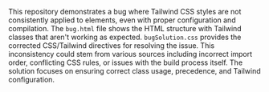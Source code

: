 This repository demonstrates a bug where Tailwind CSS styles are not consistently applied to elements, even with proper configuration and compilation. The `bug.html` file shows the HTML structure with Tailwind classes that aren't working as expected.  `bugSolution.css` provides the corrected CSS/Tailwind directives for resolving the issue. This inconsistency could stem from various sources including incorrect import order, conflicting CSS rules, or issues with the build process itself. The solution focuses on ensuring correct class usage, precedence, and Tailwind configuration.